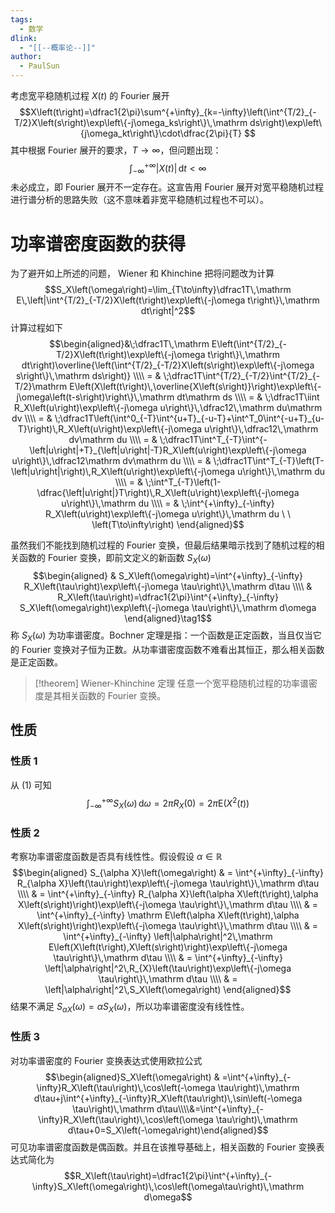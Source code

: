 ```yaml
---
tags:
  - 数学
dlink:
  - "[[--概率论--]]"
author:
  - PaulSun
---
```

考虑宽平稳随机过程 $X\left(t\right)$ 的 Fourier 展开
$$X\left(t\right)=\dfrac1{2\pi}\sum^{+\infty}_{k=-\infty}\left(\int^{T/2}_{-T/2}X\left(s\right)\exp\left\{-j\omega_ks\right\}\,\mathrm ds\right)\exp\left\{j\omega_kt\right\}\cdot\dfrac{2\pi}{T}
$$
其中根据 Fourier 展开的要求，$T\to\infty$，但问题出现：
$$\int^{+\infty}_{-\infty}\left|X\left(t\right)\right|\,\mathrm dt<\infty$$
未必成立，即 Fourier 展开不一定存在。这宣告用 Fourier 展开对宽平稳随机过程进行谱分析的思路失败（这不意味着非宽平稳随机过程也不可以）。

# 功率谱密度函数的获得

为了避开如上所述的问题， Wiener 和 Khinchine 把将问题改为计算
$$S_X\left(\omega\right)=\lim_{T\to\infty}\dfrac1T\,\mathrm E\,\left|\int^{T/2}_{-T/2}X\left(t\right)\exp\left\{-j\omega t\right\}\,\mathrm dt\right|^2$$
计算过程如下
$$\begin{aligned}&\;\dfrac1T\,\mathrm E\left(\int^{T/2}_{-T/2}X\left(t\right)\exp\left\{-j\omega t\right\}\,\mathrm dt\right)\overline{\left(\int^{T/2}_{-T/2}X\left(s\right)\exp\left\{-j\omega s\right\}\,\mathrm ds\right)}
\\\\ = & \;\dfrac1T\int^{T/2}_{-T/2}\int^{T/2}_{-T/2}\mathrm E\left(X\left(t\right)\,\overline{X\left(s\right)}\right)\exp\left\{-j\omega\left(t-s\right)\right\}\,\mathrm dt\mathrm ds
\\\\ = & \;\dfrac1T\iint R_X\left(u\right)\exp\left\{-j\omega u\right\}\,\dfrac12\,\mathrm du\mathrm dv
\\\\ = & \;\dfrac1T\left(\int^0_{-T}\int^{u+T}_{-u-T}+\int^T_0\int^{-u+T}_{u-T}\right)\,R_X\left(u\right)\exp\left\{-j\omega u\right\}\,\dfrac12\,\mathrm dv\mathrm du
\\\\ = & \;\dfrac1T\int^T_{-T}\int^{-\left|u\right|+T}_{\left|u\right|-T}R_X\left(u\right)\exp\left\{-j\omega u\right\}\,\dfrac12\mathrm dv\mathrm du
\\\\ = & \;\dfrac1T\int^T_{-T}\left(T-\left|u\right|\right)\,R_X\left(u\right)\exp\left\{-j\omega u\right\}\,\mathrm du
\\\\ = & \;\int^T_{-T}\left(1-\dfrac{\left|u\right|}T\right)\,R_X\left(u\right)\exp\left\{-j\omega u\right\}\,\mathrm du
\\\\ = & \;\int^{+\infty}_{-\infty} R_X\left(u\right)\exp\left\{-j\omega u\right\}\,\mathrm du \ \ \left(T\to\infty\right)
\end{aligned}$$

虽然我们不能找到随机过程的 Fourier 变换，但最后结果暗示找到了随机过程的相关函数的 Fourier 变换，即前文定义的新函数 $S_X\left(\omega\right)$
$$\begin{aligned}
& S_X\left(\omega\right)=\int^{+\infty}_{-\infty} R_X\left(\tau\right)\exp\left\{-j\omega \tau\right\}\,\mathrm d\tau
\\\\ & R_X\left(\tau\right)=\dfrac1{2\pi}\int^{+\infty}_{-\infty} S_X\left(\omega\right)\exp\left\{-j\omega \tau\right\}\,\mathrm d\omega
\end{aligned}\tag1$$
称 $S_X\left(\omega\right)$ 为功率谱密度。Bochner 定理是指：一个函数是正定函数，当且仅当它的 Fourier 变换对子恒为正数。从功率谱密度函数不难看出其恒正，那么相关函数是正定函数。

> [!theorem] Wiener-Khinchine 定理
> 任意一个宽平稳随机过程的功率谱密度是其相关函数的 Fourier 变换。


## 性质

### 性质 1

从 (1) 可知
$$\int^{+\infty}_{-\infty} S_X\left(\omega\right)\,\mathrm d\omega =2\pi R_X\left(0\right)=2\pi\mathrm E\left(X^2\left(t\right)\right)$$

### 性质 2

考察功率谱密度函数是否具有线性性。假设假设 $\alpha\in\mathbb R$
$$\begin{aligned}
S_{\alpha X}\left(\omega\right) & = \int^{+\infty}_{-\infty} R_{\alpha X}\left(\tau\right)\exp\left\{-j\omega \tau\right\}\,\mathrm d\tau
\\\\ & = \int^{+\infty}_{-\infty} R_{\alpha X}\left(\alpha X\left(t\right),\alpha X\left(s\right)\right)\exp\left\{-j\omega \tau\right\}\,\mathrm d\tau
\\\\ & = \int^{+\infty}_{-\infty} \mathrm E\left(\alpha X\left(t\right),\alpha X\left(s\right)\right)\exp\left\{-j\omega \tau\right\}\,\mathrm d\tau
\\\\ & = \int^{+\infty}_{-\infty} \left|\alpha\right|^2\,\mathrm E\left(X\left(t\right),X\left(s\right)\right)\exp\left\{-j\omega \tau\right\}\,\mathrm d\tau
\\\\ & = \int^{+\infty}_{-\infty} \left|\alpha\right|^2\,R_{X}\left(\tau\right)\exp\left\{-j\omega \tau\right\}\,\mathrm d\tau
\\\\ & = \left|\alpha\right|^2\,S_X\left(\omega\right)
\end{aligned}$$
结果不满足 $S_{\alpha X}\left(\omega\right)=\alpha S_X\left(\omega\right)$，所以功率谱密度没有线性性。

### 性质 3

对功率谱密度的 Fourier 变换表达式使用欧拉公式
$$\begin{aligned}S_X\left(\omega\right) & =\int^{+\infty}_{-\infty}R_X\left(\tau\right)\,\cos\left(-\omega \tau\right)\,\mathrm d\tau+j\int^{+\infty}_{-\infty}R_X\left(\tau\right)\,\sin\left(-\omega \tau\right)\,\mathrm d\tau\\\\&=\int^{+\infty}_{-\infty}R_X\left(\tau\right)\,\cos\left(\omega \tau\right)\,\mathrm d\tau+0=S_X\left(-\omega\right)\end{aligned}$$
可见功率谱密度函数是偶函数。并且在该推导基础上，相关函数的 Fourier 变换表达式简化为
$$R_X\left(\tau\right)=\dfrac1{2\pi}\int^{+\infty}_{-\infty}S_X\left(\omega\right)\,\cos\left(\omega\tau\right)\,\mathrm d\omega$$